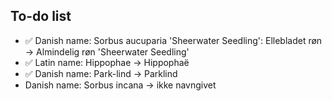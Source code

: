 ## To-do list

- :white_check_mark: Danish name: Sorbus aucuparia 'Sheerwater Seedling': Ellebladet røn -> Almindelig røn 'Sheerwater Seedling'
- :white_check_mark: Latin name: Hippophae -> Hippophaë
- :white_check_mark: Danish name: Park-lind -> Parklind
- Danish name: Sorbus incana -> ikke navngivet
